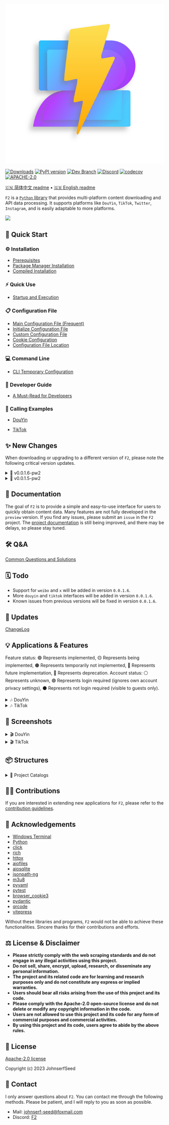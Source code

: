 <p align="center">
  <img src="https://github.com/Johnserf-Seed/f2/raw/main/docs/public/f2-logo-with-shadow-svg@0.5x.svg" alt="Logo">
</p>

[![Downloads](https://pepy.tech/badge/f2/month)](https://pepy.tech/project/f2)
[![PyPI version](https://badge.fury.io/py/f2.svg)](https://badge.fury.io/py/f2)
[![Dev Branch](https://badgen.net/badge/branch/v0.0.1.6-pw2/blue)](https://github.com/Johnserf-Seed/f2/tree/v0.0.1.6-pw2)
[![Discord](https://img.shields.io/discord/1146473603450282004?label=Discord)](https://discord.gg/3PhtPmgHf8)
[![codecov](https://codecov.io/gh/Johnserf-Seed/f2/graph/badge.svg?token=T9DH4QPZSS)](https://codecov.io/gh/Johnserf-Seed/f2)
[![APACHE-2.0](https://img.shields.io/github/license/johnserf-seed/f2)](https://github.com/Johnserf-Seed/f2/blob/main/LICENSE)


[🇨🇳 简体中文 readme](https://github.com/Johnserf-Seed/f2/blob/main/README.md)
 • [🇬🇧 English readme](https://github.com/Johnserf-Seed/f2/blob/main/README.en.md)


`F2` is a [`Python` library](https://pypi.org/project/f2/) that provides multi-platform content downloading and API data processing. It supports platforms like `DouYin`, `TikTok`, `Twitter`, `Instagram`, and is easily adaptable to more platforms.

<img src='https://github.com/Johnserf-Seed/f2/assets/40727745/82644596-7eca-48ec-91b0-3c5e4c24ee90'>

## 🚀 Quick Start

### ⚙️ Installation

- [Prerequisites](https://johnserf-seed.github.io/f2/install.html#%E5%BF%85%E5%A4%87%E6%9D%A1%E4%BB%B6)
- [Package Manager Installation](https://johnserf-seed.github.io/f2/install.html#%E5%8C%85%E7%AE%A1%E7%90%86%E5%99%A8%E5%AE%89%E8%A3%85)
- [Compiled Installation](https://johnserf-seed.github.io/f2/install.html#%E7%BC%96%E8%AF%91%E5%AE%89%E8%A3%85)

### ⚡ Quick Use

- [Startup and Execution](https://johnserf-seed.github.io/f2/quick-start.html#%E5%90%AF%E5%8A%A8%E5%92%8C%E8%BF%90%E8%A1%8C)

### 📋 Configuration File

- [Main Configuration File (Frequent)](https://johnserf-seed.github.io/f2/site-config.html#%E4%B8%BB%E9%85%8D%E7%BD%AE%E6%96%87%E4%BB%B6)
- [Initialize Configuration File](https://johnserf-seed.github.io/f2/site-config.html#%E5%88%9D%E5%A7%8B%E5%8C%96%E9%85%8D%E7%BD%AE%E6%96%87%E4%BB%B6)
- [Custom Configuration File](https://johnserf-seed.github.io/f2/site-config.html#%E8%87%AA%E5%AE%9A%E4%B9%89%E9%85%8D%E7%BD%AE%E6%96%87%E4%BB%B6)
- [Cookie Configuration](https://johnserf-seed.github.io/f2/site-config.html#%E9%85%8D%E7%BD%AEcookie)
- [Configuration File Location](https://johnserf-seed.github.io/f2/site-config.html#%E9%85%8D%E7%BD%AE%E6%96%87%E4%BB%B6%E7%9A%84%E4%BD%8D%E7%BD%AE)

### 💻 Command Line

- [CLI Temporary Configuration](https://johnserf-seed.github.io/f2/cli.html#cli%E4%B8%B4%E6%97%B6%E9%85%8D%E7%BD%AE)

### 📘 Developer Guide

- [A Must-Read for Developers](https://johnserf-seed.github.io/f2/guide/what-is-f2.html)

### 🧩 Calling Examples

- [DouYin](https://johnserf-seed.github.io/f2/guide/apps/douyin/)

- [TikTok](https://johnserf-seed.github.io/f2/guide/apps/tiktok/)


## ✨ New Changes

When downloading or upgrading to a different version of `F2`, please note the following critical version updates.

<details>
  <summary> 📡 v0.0.1.6-pw2 </summary>

  - For more changes, see [ChangeLog](https://github.com/Johnserf-Seed/f2/blob/main/CHANGELOG.md#0015---2024-04-04).
</details>

<details>
  <summary> 📡 v0.0.1.5-pw2 </summary>

  - `XBogus` parameter in `0.0.1.5` version now supports custom User-Agent (UA), please pay attention to UA specification.
  - The rebuilt database contains original data of interfaces, so you need to delete the old database file. If you want to retain records, please pay attention to migration.
  - The return types of all `fetch` methods have been unified to filter types, so you need to pay attention to this change.
  - Filter has added the `_to_raw` method, which can convert the filter to original interface data.
  - The file name template has been updated, and if your file name does not meet the specifications, an exception will be thrown.
  - `douyin` collection page links cannot be resolved, see [Douyin Collection Works](#抖音合集作品).
  - For more changes, see [ChangeLog](https://github.com/Johnserf-Seed/f2/blob/main/CHANGELOG.md#0015---2024-04-04).
</details>


## 📑 Documentation

The goal of `F2` is to provide a simple and easy-to-use interface for users to quickly obtain content data.
Many features are not fully developed in the `preview` version. If you find any issues, please submit an `issue` in the `F2` project. The [project documentation](https://johnserf-seed.github.io/f2/) is still being improved, and there may be delays, so please stay tuned.


## 🛠️ Q&A

[Common Questions and Solutions](https://johnserf-seed.github.io/f2/question-answer/qa.html)


## 🗓️ Todo

- Support for `weibo` and `x` will be added in version `0.0.1.6`.
- More `douyin` and `tiktok` interfaces will be added in version `0.0.1.6`.
- Known issues from previous versions will be fixed in version `0.0.1.6`.


## 🐛 Updates

[ChangeLog](https://github.com/Johnserf-Seed/f2/blob/main/CHANGELOG.md)


## 💡 Applications & Features

Feature status: 🟢 Represents implemented, 🟡 Represents being implemented, 🟤 Represents temporarily not implemented, 🔵 Represents future implementation, 🔴 Represents deprecation.
Account status: ⚪ Represents unknown, 🟣 Represents login required (ignores own account privacy settings), ⚫ Represents not login required (visible to guests only).

<details>
  <summary> 🎶 DouYin </summary>

  - 🟣 Indicates that login is required to download works that are only visible to oneself, favorited works, works in collection folders, or liked works. (After login, ignores own privacy settings and obtains personalized content)
  - ⚫ Indicates that login is not required to download public works, works in collection folders, liked works, etc. (Only downloads works visible to others and pages)

  | Feature | Account Status | Interface | Feature Status |
  | --- | --- | --- | --- |
  | User Information | 🟣⚫ | `fetch_user_profile` | 🟢 |
  | Single Work (Video, Album, Daily) | 🟣⚫ | `fetch_one_video` | 🟢 |
  | Home Page Works | 🟣⚫ | `fetch_user_post_videos` | 🟢 |
  | Liked Works | 🟣⚫ | `fetch_user_like_videos` | 🟢 |
  | Favorite Works | 🟣 | `fetch_user_collects_videos` | 🟢 |
  | Collection Works | 🟣 | `fetch_user_collection_videos` | 🟢 |
  | Collected Original Sound | 🟣 | `fetch_user_music_collection` | 🟢 |
  | Collected Collections | 🟣 | `fetch_user_mix_collection` | 🔵 |
  | Collected Short Films | 🟣 | `fetch_user_series_collection` | 🟤 |
  | Collection Works | ⚫ | `fetch_user_mix_videos` | 🟢 |
  | Home Page Recommended Works | 🟣⚫ | `fetch_user_feed_videos` | 🟡 |
  | Similar Recommended Works | ⚫ | `fetch_related_videos` | 🟢 |
  | Live Room Information (Stream Download) | ⚫ | `fetch_user_live_videos`, `fetch_user_live_videos_by_room_id` | 🟢 |
  | Live Room Danmaku | ⚫ | `fetch_user_live_danmu` | 🔵 |
  | Following Users' Live Broadcasts | 🟣⚫ | `fetch_user_following_lives` | 🟢 |
  | Following User Information | 🟣⚫ | `fetch_user_following` | 🟢 |
  | Fan User Information | 🟣⚫ | `fetch_user_follower` | 🟢 |
  | Following User Works | 🟣⚫ | `fetch_user_following_videos` | 🟤 |
  | Fan User Works | 🟣⚫ | `fetch_user_follower_videos` | 🟤 |
  | Friend's Works | 🟣 | `fetch_friend_feed_videos` | 🟢 |
  | Search Videos | ⚫ | `fetch_search_videos` | 🔵 |
  | Search Users | ⚫ | `fetch_search_users` | 🔵 |
  | Search Lives | ⚫ | `fetch_search_lives` | 🔵 |
  | Guess What You Want to Search (Related Search) | ⚫ | `fetch_search_suggest` | 🟤 |
  | DouYin Hotspot | ⚫ | `fetch_hot_search` | 🟤 |
  | Work Comments | 🟣⚫ | `fetch_video_comments` | 🔵 |
  | Viewing History | 🟣 | `fetch_user_history_read` | 🟤 |
  | Watch Later | 🟣 | `fetch_user_watch_later` | 🟤 |
  | ... | ... | ... | ... |
 </details>

<details>
  <summary> 🎶 TikTok </summary>

  - 🟣 Indicates that login is required to download works that are only visible to oneself, favorited works, works in collection folders, or liked works. (After login, ignores own privacy settings and obtains personalized content)
  - ⚫ Indicates that login is not required to download public works, works in collection folders, liked works, etc. (Only downloads works visible to others and pages)

  | Feature | Account Status | Interface | Feature Status |
  | --- | --- | --- | --- |
  | User Information | 🟣⚫ | `fetch_user_profile` | 🟢 |
  | Single Work | 🟣⚫ | `fetch_one_video` | 🟢 |
  | Home Page Works | 🟣⚫ | `fetch_user_post_videos` | 🟢 |
  | Liked Works | 🟣⚫ | `fetch_user_like_videos` | 🟢 |
  | Favorite Works | 🟣⚫ | `fetch_user_collect_videos` | 🟢 |
  | Playlist Works | 🟣⚫ | `fetch_user_mix_videos` | 🟢 |
  |Post Search|🟣⚫|`fetch_search_videos`|🟢|
  | ... | ... | ... | ... |
 </details>


## 📸 Screenshots

<details>
  <summary> 🎬 DouYin </summary>

  ### DouYin Single Work

  <img src='https://github.com/Johnserf-Seed/f2/assets/40727745/3e7c685e-0a0e-4d3a-a605-56eccb71c467'>

  ### DouYin Home Page Works

  <img src='https://github.com/Johnserf-Seed/f2/assets/40727745/0743627d-4f03-43c9-94f0-653903382685'>

  ### DouYin Liked Works

  <img src='https://github.com/Johnserf-Seed/f2/assets/40727745/95c588f7-45ab-4713-8102-7cd84452c0b8'>

  ### DouYin Favorite Works

  <img src='https://github.com/Johnserf-Seed/f2/assets/40727745/66951156-43df-4152-9b0c-4ee4f58a1e38'>

  ### DouYin Collection Works

  <img src='https://github.com/Johnserf-Seed/f2/assets/40727745/37e2354b-3548-4ade-afa4-f8bb8108c565'>

  ### DouYin Collected Original Sound

  <img src='https://github.com/Johnserf-Seed/f2/assets/40727745/e0837eff-a7c2-4e6e-99fb-71e85ace83dc'>

  ### DouYin Collection Works

  Support for parsing any work link in the collection
  <img src='https://github.com/Johnserf-Seed/f2/assets/40727745/fa79c123-2552-49ed-b37f-0931489dcdad'>

  Collection link parsing
  <img src='https://github.com/Johnserf-Seed/f2/assets/40727745/1dd41daa-f375-448f-a3aa-55c14a4bf36c'>

  ### DouYin Hotspot

  <img src='https://github.com/Johnserf-Seed/f2/assets/40727745/4378b171-ccfd-457d-8850-4a509d888d85'>

  ### DouYin Live Room Information

  <img src='https://github.com/Johnserf-Seed/f2/assets/40727745/6d62dc77-82cc-48b8-a1b1-ff98b04b5952'>

  ### DouYin Live Room Danmaku

  <img src='https://github.com/Johnserf-Seed/f2/assets/40727745/96a586a4-94c4-4866-b2ac-446b58d8f8a0'>

  ### DouYin Related Videos

  <img src="https://github.com/Johnserf-Seed/f2/assets/40727745/e36fb510-39ef-486e-b944-7dbf8cf25c36">

  ### DouYin Friend Videos

  <img src="https://github.com/Johnserf-Seed/f2/assets/40727745/437fa0ad-9524-4674-9d73-56db815113ef">

</details>

<details>
  <summary> 🎬 TikTok </summary>

  ### TikTok Single Work

  <img src='https://github.com/Johnserf-Seed/f2/assets/40727745/e08628c9-c6e7-4982-90a9-d9788db9ef6a'>

  ### TikTok Home Page Works

  <img src='https://github.com/Johnserf-Seed/f2/assets/40727745/0d334e32-3d47-4c17-a4d8-44898f8a71a6'>

  ### TikTok Liked Works

  <img src='https://github.com/Johnserf-Seed/f2/assets/40727745/a1fd1123-d60a-4e08-9e65-16e6dcab30da'>

  ### TikTok Favorite Works

  <img src='https://github.com/Johnserf-Seed/f2/assets/40727745/e87d34f4-04e5-47f5-9e46-233e68ab39db'>

  ### TikTok Collection Works

  <img src='https://github.com/Johnserf-Seed/f2/assets/40727745/0919b53c-4605-464e-90cd-5b4c8d3e8e88'>

  ### TikTok Collected Original Sound

  <img src='https://github.com/Johnserf-Seed/f2/assets/40727745/17c9eb02-53b5-4484-8a6d-777a074b99d9'>

  ### TikTok Post Search
  <img src='https://github.com/Johnserf-Seed/f2/assets/40727745/091e66d5-f123-4883-9360-db3dad359d7d'>

</details>


## 📦 Structures

<details>
  <summary>📁 Project Catalogs</summary>

  ```bash
  .
  ├── .github
  │   ├── ISSUE_TEMPLATE
  │   │   ├── ask-question.md
  │   │   ├── bug-report.md
  │   │   └── feature_request.md
  │   └── workflows
  │       └── Codecov.yml
  │       └── deploy.yml
  ├── .gitignore
  ├── .vscode
  │   └── settings.json
  ├── CHANGELOG.md
  ├── CODE_OF_CONDUCT.md
  ├── CONTRIBUTING.md
  ├── CONTRIBUTORS.md
  ├── LICENSE
  ├── README.en.md
  ├── README.md
  ├── SECURITY.md
  ├── docs
  │   ├── .vitepress
  │   │   ├── config.mts
  │   │   └── theme
  │   │       ├── index.ts
  │   │       └── styles
  │   │           └── vars.css
  │   ├── advance-guide.md
  │   ├── cli.md
  │   ├── en
  │   │   ├── advance-guide.md
  │   │   ├── api-examples.md
  │   │   ├── cli.md
  │   │   ├── guide
  │   │   │   └── what-is-f2.md
  │   │   ├── index.md
  │   │   ├── install.md
  │   │   ├── markdown-examples.md
  │   │   ├── quick-start.md
  │   │   └── site-config.md
  │   ├── guide
  │   │   ├── api-examples.md
  │   │   ├── apps
  │   │   │   ├── douyin
  │   │   │   │   └── index.md
  │   │   │   └── tiktok
  │   │   │       └── index.md
  │   │   └── what-is-f2.md
  │   ├── index.md
  │   ├── install.md
  │   ├── package-lock.json
  │   ├── package.json
  │   ├── public
  │   │   ├── douyin
  │   │   │   ├── cli-start-2.png
  │   │   │   ├── cli-start.png
  │   │   │   ├── code-start-2.png
  │   │   │   ├── code-start.png
  │   │   │   ├── log-2-console.png
  │   │   │   ├── pytest-ok.png
  │   │   │   └── set-debug.png
  │   │   ├── f2-help.png
  │   │   ├── f2-logo-with-no-shadow.png
  │   │   ├── f2-logo-with-shadow-mini.png
  │   │   ├── f2-logo-with-shadow-svg@0.25x.svg
  │   │   ├── f2-logo-with-shadow-svg@0.5x.svg
  │   │   ├── f2-logo-with-shadow-svg@0.75x.svg
  │   │   ├── f2-logo-with-shadow-svg@1.0x.svg
  │   │   ├── f2-logo-with-shadow-svg@1.5x.svg
  │   │   ├── f2-logo-with-shadow-svg@2.0x.svg
  │   │   ├── f2-logo-with-shadow.png
  │   │   └── f2-logo.ico
  │   ├── question-answer
  │   │   └── qa.md
  │   ├── quick-start.md
  │   ├── reference
  │   │   └── runtime-api.md
  │   ├── site-config.md
  │   ├── snippets
  │   │   ├── QA.md
  │   │   ├── douyin
  │   │   │   ├── aweme-id.py
  │   │   │   ├── format-file-name.py
  │   │   │   ├── mstoken-false.py
  │   │   │   ├── mstoken-real.py
  │   │   │   ├── one-video.py
  │   │   │   ├── s_v_web_id.py
  │   │   │   ├── sec-user-id.py
  │   │   │   ├── show-qrcode.py
  │   │   │   ├── sso-login.py
  │   │   │   ├── support-link.md
  │   │   │   ├── ttwid.py
  │   │   │   ├── user-collection.py
  │   │   │   ├── user-collects.py
  │   │   │   ├── user-folder.py
  │   │   │   ├── user-follower.py
  │   │   │   ├── user-following.py
  │   │   │   ├── user-get-add.py
  │   │   │   ├── user-like.py
  │   │   │   ├── user-live-room-id.py
  │   │   │   ├── user-live.py
  │   │   │   ├── user-mix.py
  │   │   │   ├── user-nickname.py
  │   │   │   ├── user-post.py
  │   │   │   ├── user-profile.py
  │   │   │   ├── verify_fp.py
  │   │   │   ├── video-get-add.py
  │   │   │   ├── webcast-id.py
  │   │   │   └── xbogus.py
  │   │   ├── set-debug.py
  │   │   ├── tiktok
  │   │   │   ├── aweme-id.py
  │   │   │   ├── format-file-name.py
  │   │   │   ├── one-video.py
  │   │   │   ├── sec-uid.py
  │   │   │   ├── support-link.md
  │   │   │   ├── token-manager.py
  │   │   │   ├── unique-id.py
  │   │   │   ├── user-collect.py
  │   │   │   ├── user-folder.py
  │   │   │   ├── user-get-add.py
  │   │   │   ├── user-like.py
  │   │   │   ├── user-mix.py
  │   │   │   ├── user-nickname.py
  │   │   │   ├── user-playlist.py
  │   │   │   ├── user-post.py
  │   │   │   ├── user-profile.py
  │   │   │   ├── video-get-add.py
  │   │   │   └── xbogus.py
  │   │       └── user-profile.py
  ├── f2
  │   ├── __init__.py
  │   ├── __main__.py
  │   ├── apps
  │   │   ├── __apps__.py
  │   │   ├── __init__.py
  │   │   ├── douyin
  │   │   │   ├── api.py
  │   │   │   ├── cli.py
  │   │   │   ├── crawler.py
  │   │   │   ├── db.py
  │   │   │   ├── dl.py
  │   │   │   ├── filter.py
  │   │   │   ├── handler.py
  │   │   │   ├── help.py
  │   │   │   ├── model.py
  │   │   │   ├── test
  │   │   │   │   ├── test_apps_model.py
  │   │   │   │   ├── test_aweme_id.py
  │   │   │   │   ├── test_crawler.py
  │   │   │   │   ├── test_handler.py
  │   │   │   │   ├── test_lrc.py
  │   │   │   │   ├── test_room_id.py
  │   │   │   │   ├── test_sec_user_id.py
  │   │   │   │   └── test_webcast_id.py
  │   │   │   └── utils.py
  │   │   ├── tiktok
  │   │   │   ├── api.py
  │   │   │   ├── cli.py
  │   │   │   ├── crawler.py
  │   │   │   ├── db.py
  │   │   │   ├── dl.py
  │   │   │   ├── filter.py
  │   │   │   ├── handler.py
  │   │   │   ├── help.py
  │   │   │   ├── model.py
  │   │   │   └── utils.py
  │   │   ├── twitter
  │   │   │   ├── api.py
  │   │   │   ├── cli.py
  │   │   │   ├── crawler.py
  │   │   │   ├── db.py
  │   │   │   ├── dl.py
  │   │   │   ├── filter.py
  │   │   │   ├── handler.py
  │   │   │   ├── help.py
  │   │   │   ├── model.py
  │   │   │   └── utils.py
  │   ├── cli
  │   │   ├── __init__.py
  │   │   ├── cli_commands.py
  │   │   └── cli_console.py
  │   ├── conf
  │   │   ├── app.yaml
  │   │   ├── conf.yaml
  │   │   ├── defaults.yaml
  │   │   └── test.yaml
  │   ├── crawlers
  │   │   └── base_crawler.py
  │   ├── db
  │   │   └── base_db.py
  │   ├── dl
  │   │   └── base_downloader.py
  │   ├── exceptions
  │   │   ├── __init__.py
  │   │   ├── api_exceptions.py
  │   │   ├── db_exceptions.py
  │   │   └── file_exceptions.py
  │   ├── helps.py
  │   ├── i18n
  │   │   └── translator.py
  │   ├── languages
  │   │   ├── en_US
  │   │   │   └── LC_MESSAGES
  │   │   │       └── en_US.mo
  │   │   └── zh_CN
  │   │       └── LC_MESSAGES
  │   │           └── zh_CN.mo
  │   ├── log
  │   │   └── logger.py
  │   └── utils
  │       ├── __init__.py
  │       ├── _dl.py
  │       ├── _signal.py
  │       ├── _singleton.py
  │       ├── conf_manager.py
  │       ├── json_filter.py
  │       ├── mode_handler.py
  │       ├── utils.py
  │       └── xbogus.py
  │   ├── app.yaml
  │   ├── conf.yaml
  │   └── defaults.yaml
  ├── package-lock.json
  ├── package.json
  ├── pyproject.toml
  ├── tests
  │   ├── test_cli_console.py
  │   ├── test_desc_limit.py
  │   ├── test_dl.py
  │   ├── test_excetions.py
  │   ├── test_i18n.py
  │   ├── test_logger.py
  │   ├── test_signal.py
  │   ├── test_singleton.py
  │   ├── test_utils.py
  │   └── test_xbogus.py

  ```

</details>


## 👨‍💻 Contributions

If you are interested in extending new applications for `F2`, please refer to the [contribution guidelines](https://github.com/Johnserf-Seed/f2/blob/main/.github/CONTRIBUTING.md).


## 🙏 Acknowledgements

- [Windows Terminal](https://aka.ms/terminal)
- [Python](https://www.python.org/)
- [click](https://github.com/pallets/click)
- [rich](https://github.com/Textualize/rich)
- [httpx](https://github.com/encode/httpx)
- [aiofiles](https://github.com/Tinche/aiofiles)
- [aiosqlite](https://github.com/omnilib/aiosqlite)
- [jsonpath-ng](https://github.com/h2non/jsonpath-ng)
- [m3u8](https://github.com/globocom/m3u8)
- [pyyaml](https://github.com/yaml/pyyaml)
- [pytest](https://github.com/pytest-dev/pytest)
- [browser_cookie3](https://github.com/borisbabic/browser_cookie3)
- [pydantic](https://github.com/samuelcolvin/pydantic)
- [qrcode](https://github.com/lincolnloop/python-qrcode)
- [vitepress](https://github.com/vuejs/vitepress)

Without these libraries and programs, `F2` would not be able to achieve these functionalities. Sincere thanks for their contributions and efforts.


## ⚖️ License & Disclaimer

- **Please strictly comply with the web scraping standards and do not engage in any illegal activities using this project.**
- **Do not sell, share, encrypt, upload, research, or disseminate any personal information.**
- **The project and its related code are for learning and research purposes only and do not constitute any express or implied warranties.**
- **Users should bear all risks arising from the use of this project and its code.**
- **Please comply with the Apache-2.0 open-source license and do not delete or modify any copyright information in the code.**
- **Users are not allowed to use this project and its code for any form of commercial purposes and commercial activities.**
- **By using this project and its code, users agree to abide by the above rules.**


## 📜 License

[Apache-2.0 license](https://www.apache.org/licenses/LICENSE-2.0.html)

Copyright (c) 2023 JohnserfSeed


## 📧 Contact

I only answer questions about `F2`. You can contact me through the following methods. Please be patient, and I will reply to you as soon as possible.

- Mail: [johnserf-seed@foxmail.com](mailto:johnserf-seed@foxmail.com)
- Discord: [F2](https://discord.gg/3PhtPmgHf8)
